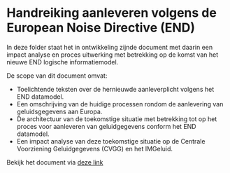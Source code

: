 # Handreiking aanleveren volgens de European Noise Directive (END)

In deze folder staat het in ontwikkeling zijnde document met daarin een impact analyse en proces uitwerking met betrekking op de komst van het nieuwe END logische informatiemodel.

De scope van dit document omvat:
* Toelichtende teksten over de hernieuwde aanleverplicht volgens het END datamodel.
* Een omschrijving van de huidige processen rondom de aanlevering van geluidsgegevens aan Europa.
* De architectuur van de toekomstige situatie met betrekking tot op het proces voor aanleveren van geluidgegevens conform het END datamodel.
* Een impact analyse van deze toekomstige situatie op de Centrale Voorziening Geluidgegevens (CVGG) en het IMGeluid.

Bekijk het document via [deze link](https://geonovum.github.io/IMG/END/)
